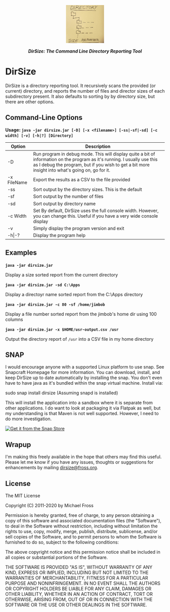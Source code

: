 <p align="center"> <img width="120" height = "120" src ="https://github.com/frossm/dirsize/blob/master/graphics/PostIt-200x200.jpg"> </p> 

<p align="center"> <b><i>DirSize: The Command Line Directory Reporting Tool</i></b></p>

# DirSize
DirSize is a directory reporting tool.  It recursively scans the provided (or current) directory, and reports the number of files and director sizes of each subdirectory present.  It also defaults to sorting by by directory size, but there are other options.

## Command-Line Options
**Usage: `java -jar dirsize.jar [-D] [-x <filename>] [-ss|-sf|-sd] [-c width] [-v] [-h|?] [Directory]`**

|Option|Description|
|-------|-----------|
|-D | Run program in debug mode.  This will display quite a bit of information on the program as it's running.  I usually use this as I debug the program, but if you wish to get a bit more insight into what's going on, go for it.|
|-x FileName|Export the results as a CSV to the file provided|
|-ss| Sort output by the directory sizes.  This is the default|
|-sf| Sort output by the number of files|
|-sd| Sort output by directory name|
|-c Width|Set By default, DirSize uses the full console width.  However, you can change this.  Useful if you have a very wide console display|
|-v| Simply display the program version and exit|
|-h\|-?| Display the program help|

## Examples
**``java -jar dirsize.jar``**

Display a size sorted report from the current directory

**``java -jar dirsize.jar -sd C:\Apps``**

Display a directoyr name sorted report from the C:\Apps directory

**``java -jar dirsize.jar -c 80 -sf /home/jimbob``**

Display a file number sorted report from the jimbob's home dir using 100 columns

**``java -jar dirsize.jar -x $HOME/usr-output.csv /usr``**

Output the directory report of `/usr` into a CSV file in my home directory

## SNAP
I would encourage anyone with a supported Linux platform to use snap. See Snapcraft Homepage for more information. You can download, install, and keep DirSize up to date automatically by installing the snap. You don't even have to have java as it's bundled within the snap virtual machine. Install via:

sudo snap install dirsize (Assuming snapd is installed)

This will install the application into a sandbox where it is separate from other applications. I do want to look at packaging it via Flatpak as well, but my understanding is that Maven is not well supported. However, I need to do more investigation.

[![Get it from the Snap Store](https://snapcraft.io/static/images/badges/en/snap-store-black.svg)](https://snapcraft.io/dirsize)

## Wrapup
I'm making this freely available in the hope that others may find this useful. Please let me know if you have any issues, thoughts or suggestions for enhancements by mailing dirsize@fross.org.

## License
The MIT License

Copyright (C) 2011-2020 by Michael Fross

Permission is hereby granted, free of charge, to any person obtaining a copy of this software and associated documentation files (the "Software"), to deal in the Software without restriction, including without limitation the rights to use, copy, modify, merge, publish, distribute, sublicense, and/or sell copies of the Software, and to permit persons to whom the Software is furnished to do so, subject to the following conditions:

The above copyright notice and this permission notice shall be included in all copies or substantial portions of the Software.

THE SOFTWARE IS PROVIDED "AS IS", WITHOUT WARRANTY OF ANY KIND, EXPRESS OR IMPLIED, INCLUDING BUT NOT LIMITED TO THE WARRANTIES OF MERCHANTABILITY, FITNESS FOR A PARTICULAR PURPOSE AND NONINFRINGEMENT. IN NO EVENT SHALL THE AUTHORS OR COPYRIGHT HOLDERS BE LIABLE FOR ANY CLAIM, DAMAGES OR OTHER LIABILITY, WHETHER IN AN ACTION OF CONTRACT, TORT OR OTHERWISE, ARISING FROM, OUT OF OR IN CONNECTION WITH THE SOFTWARE OR THE USE OR OTHER DEALINGS IN THE SOFTWARE.
